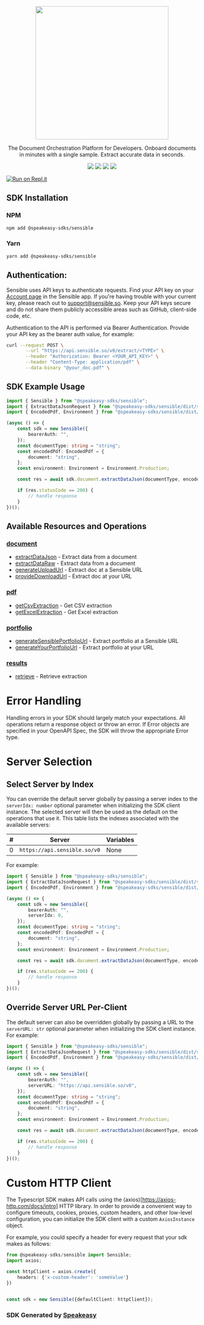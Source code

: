 <div align="center">
    <img src="https://github.com/speakeasy-sdks/sensible-node-sdk/assets/6267663/f2db11b7-29e8-4475-adcd-be2dbdd48f8f" width="350">
   <p>The Document Orchestration Platform for Developers. Onboard documents in minutes with a single sample. Extract accurate data in seconds.</p>
   <a href="https://docs.sensible.so/docs"><img src="https://img.shields.io/static/v1?label=Docs&message=API Ref&color=000000&style=for-the-badge" /></a>
   <a href="https://github.com/speakeasy-sdks/sensible-node-sdk/actions"><img src="https://img.shields.io/github/actions/workflow/status/speakeasy-sdks/sensible-node-sdk/speakeasy_sdk_generation.yml?style=for-the-badge" /></a>
  <a href="https://opensource.org/licenses/MIT"><img src="https://img.shields.io/badge/License-MIT-blue.svg?style=for-the-badge" /></a>
  <a href="https://github.com/speakeasy-sdks/sensible-node-sdk/releases"><img src="https://img.shields.io/github/v/release/speakeasy-sdks/sensible-node-sdk?sort=semver&style=for-the-badge" /></a>
</div>


[![Run on Repl.it](https://repl.it/badge/github/speakeasy-sdks/sensible-node-sdk)](https://replit.com/join/jtnwgbwhep-sagarbatchu1)

<!-- Start SDK Installation -->
## SDK Installation

### NPM

```bash
npm add @speakeasy-sdks/sensible
```

### Yarn

```bash
yarn add @speakeasy-sdks/sensible
```
<!-- End SDK Installation -->

## Authentication: 

Sensible uses API keys to authenticate requests. Find your API key on your [Account page](https://app.sensible.so/signin/?returnUrl=%2Faccount%2F) in the Sensible app. If you're having trouble with your current key, please reach out to support@sensible.so. Keep your API keys secure and do not share them publicly accessible areas such as GitHub, client-side code, etc.

Authentication to the API is performed via Bearer Authentication. Provide your API key as the bearer auth value, for example:

```bash
curl --request POST \
       --url "https://api.sensible.so/v0/extract/<TYPE>" \
       --header "Authorization: Bearer <YOUR_API_KEY>" \
       --header "Content-Type: application/pdf" \
       --data-binary "@your_doc.pdf" \
```

## SDK Example Usage
<!-- Start SDK Example Usage -->
```typescript
import { Sensible } from "@speakeasy-sdks/sensible";
import { ExtractDataJsonRequest } from "@speakeasy-sdks/sensible/dist/sdk/models/operations";
import { EncodedPdf, Environment } from "@speakeasy-sdks/sensible/dist/sdk/models/shared";

(async () => {
    const sdk = new Sensible({
        bearerAuth: "",
    });
    const documentType: string = "string";
    const encodedPdf: EncodedPdf = {
        document: "string",
    };
    const environment: Environment = Environment.Production;

    const res = await sdk.document.extractDataJson(documentType, encodedPdf, environment);

    if (res.statusCode == 200) {
        // handle response
    }
})();

```
<!-- End SDK Example Usage -->

<!-- Start SDK Available Operations -->
## Available Resources and Operations


### [document](docs/sdks/document/README.md)

* [extractDataJson](docs/sdks/document/README.md#extractdatajson) - Extract data from a document
* [extractDataRaw](docs/sdks/document/README.md#extractdataraw) - Extract data from a document
* [generateUploadUrl](docs/sdks/document/README.md#generateuploadurl) - Extract doc at a Sensible URL
* [provideDownloadUrl](docs/sdks/document/README.md#providedownloadurl) - Extract doc at your URL

### [pdf](docs/sdks/pdf/README.md)

* [getCsvExtraction](docs/sdks/pdf/README.md#getcsvextraction) - Get CSV extraction
* [getExcelExtraction](docs/sdks/pdf/README.md#getexcelextraction) - Get Excel extraction

### [portfolio](docs/sdks/portfolio/README.md)

* [generateSensiblePortfolioUrl](docs/sdks/portfolio/README.md#generatesensibleportfoliourl) - Extract portfolio at a Sensible URL
* [generateYourPortfolioUrl](docs/sdks/portfolio/README.md#generateyourportfoliourl) - Extract portfolio at your URL

### [results](docs/sdks/results/README.md)

* [retrieve](docs/sdks/results/README.md#retrieve) - Retrieve extraction
<!-- End SDK Available Operations -->



<!-- Start Dev Containers -->



<!-- End Dev Containers -->



<!-- Start Error Handling -->
# Error Handling

Handling errors in your SDK should largely match your expectations.  All operations return a response object or throw an error.  If Error objects are specified in your OpenAPI Spec, the SDK will throw the appropriate Error type.


<!-- End Error Handling -->



<!-- Start Server Selection -->
# Server Selection

## Select Server by Index

You can override the default server globally by passing a server index to the `serverIdx: number` optional parameter when initializing the SDK client instance. The selected server will then be used as the default on the operations that use it. This table lists the indexes associated with the available servers:

| # | Server | Variables |
| - | ------ | --------- |
| 0 | `https://api.sensible.so/v0` | None |

For example:


```typescript
import { Sensible } from "@speakeasy-sdks/sensible";
import { ExtractDataJsonRequest } from "@speakeasy-sdks/sensible/dist/sdk/models/operations";
import { EncodedPdf, Environment } from "@speakeasy-sdks/sensible/dist/sdk/models/shared";

(async () => {
    const sdk = new Sensible({
        bearerAuth: "",
        serverIdx: 0,
    });
    const documentType: string = "string";
    const encodedPdf: EncodedPdf = {
        document: "string",
    };
    const environment: Environment = Environment.Production;

    const res = await sdk.document.extractDataJson(documentType, encodedPdf, environment);

    if (res.statusCode == 200) {
        // handle response
    }
})();

```


## Override Server URL Per-Client

The default server can also be overridden globally by passing a URL to the `serverURL: str` optional parameter when initializing the SDK client instance. For example:


```typescript
import { Sensible } from "@speakeasy-sdks/sensible";
import { ExtractDataJsonRequest } from "@speakeasy-sdks/sensible/dist/sdk/models/operations";
import { EncodedPdf, Environment } from "@speakeasy-sdks/sensible/dist/sdk/models/shared";

(async () => {
    const sdk = new Sensible({
        bearerAuth: "",
        serverURL: "https://api.sensible.so/v0",
    });
    const documentType: string = "string";
    const encodedPdf: EncodedPdf = {
        document: "string",
    };
    const environment: Environment = Environment.Production;

    const res = await sdk.document.extractDataJson(documentType, encodedPdf, environment);

    if (res.statusCode == 200) {
        // handle response
    }
})();

```
<!-- End Server Selection -->



<!-- Start Custom HTTP Client -->
# Custom HTTP Client

The Typescript SDK makes API calls using the (axios)[https://axios-http.com/docs/intro] HTTP library.  In order to provide a convenient way to configure timeouts, cookies, proxies, custom headers, and other low-level configuration, you can initialize the SDK client with a custom `AxiosInstance` object.


For example, you could specify a header for every request that your sdk makes as follows:

```typescript
from @speakeasy-sdks/sensible import Sensible;
import axios;

const httpClient = axios.create({
    headers: {'x-custom-header': 'someValue'}
})


const sdk = new Sensible({defaultClient: httpClient});
```


<!-- End Custom HTTP Client -->

<!-- Placeholder for Future Speakeasy SDK Sections -->



### SDK Generated by [Speakeasy](https://docs.speakeasyapi.dev/docs/using-speakeasy/client-sdks)
